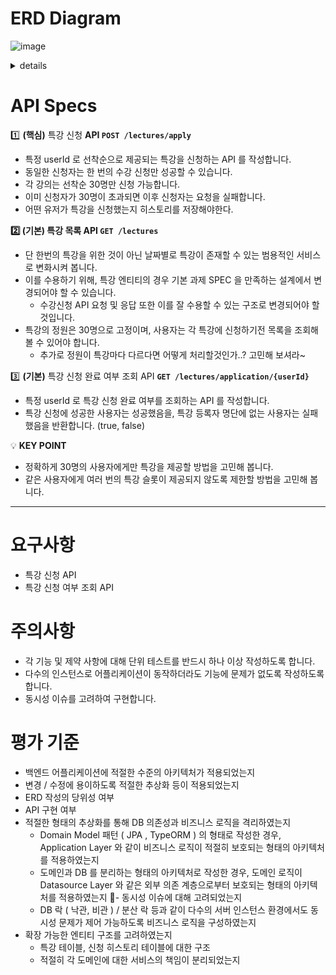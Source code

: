# ERD Diagram
![image](https://github.com/kdelay/Special-Lecture-API/assets/90545043/af13c1fa-f864-4ffb-ba6a-54f101b23711)
<details>
  <summary>details</summary>

  ```
Table user {
  user_id bigint [pk, note: '유저 id']
}

Table schedule {
  id bigint [pk, note: 'auto increment']
  special_lecture_id bigint [not null, note: '특강 id']
  capacity_count integer [not null, note: '수용 인원']
  enroll_count integer [not null, note: '신청 인원']
  spe_lec_date date [not null, note: '특강 날짜']
}

Table special_lecture {
  id bigint [pk, increment]
  spe_lec_name varchar(30) [not null, note: '특강 명']
}

Table special_lecture_history {
  id bigint [pk, increment]
  user_id bigint [not null, note: '유저 id']
  schedule_id bigint [not null, note: '특강 id']
  created_at timestamp(6) [not null, note: '생성 날짜']
  updated_at timestamp(6) [not null, note: '수정 날짜']

  Indexes {
    (user_id, schedule_id) [unique]
  }
}

Ref: special_lecture_history.user_id > user.user_id
Ref: special_lecture_history.schedule_id > schedule.id
Ref: schedule.special_lecture_id > special_lecture.id
  ```
</details>


# API Specs

1️⃣ **(핵심)** 특강 신청 **API `POST /lectures/apply`**

- 특정 userId 로 선착순으로 제공되는 특강을 신청하는 API 를 작성합니다.
- 동일한 신청자는 한 번의 수강 신청만 성공할 수 있습니다.
- 각 강의는 선착순 30명만 신청 가능합니다.
- 이미 신청자가 30명이 초과되면 이후 신청자는 요청을 실패합니다.
- 어떤 유저가 특강을 신청했는지 히스토리를 저장해야한다.

**2️⃣ (기본) 특강 목록 API `GET /lectures`** 

- 단 한번의 특강을 위한 것이 아닌 날짜별로 특강이 존재할 수 있는 범용적인 서비스로 변화시켜 봅니다.
- 이를 수용하기 위해, 특강 엔티티의 경우 기본 과제 SPEC 을 만족하는 설계에서 변경되어야 할 수 있습니다.
    - 수강신청 API 요청 및 응답 또한 이를 잘 수용할 수 있는 구조로 변경되어야 할 것입니다.
- 특강의 정원은 30명으로 고정이며, 사용자는 각 특강에 신청하기전 목록을 조회해볼 수 있어야 합니다.
    - 추가로 정원이 특강마다 다르다면 어떻게 처리할것인가..? 고민해 보셔라~

3️⃣ **(기본)** 특강 신청 완료 여부 조회 API **`GET /lectures/application/{userId}`**

- 특정 userId 로 특강 신청 완료 여부를 조회하는 API 를 작성합니다.
- 특강 신청에 성공한 사용자는 성공했음을, 특강 등록자 명단에 없는 사용자는 실패했음을 반환합니다. (true, false)

💡 **KEY POINT**

- 정확하게 30명의 사용자에게만 특강을 제공할 방법을 고민해 봅니다.
- 같은 사용자에게 여러 번의 특강 슬롯이 제공되지 않도록 제한할 방법을 고민해 봅니다.

---

# 요구사항
- 특강 신청 API
- 특강 신청 여부 조회 API

# 주의사항
- 각 기능 및 제약 사항에 대해 단위 테스트를 반드시 하나 이상 작성하도록 합니다.
- 다수의 인스턴스로 어플리케이션이 동작하더라도 기능에 문제가 없도록 작성하도록 합니다.
- 동시성 이슈를 고려하여 구현합니다.

# 평가 기준
- 백엔드 어플리케이션에 적절한 수준의 아키텍처가 적용되었는지
- 변경 / 수정에 용이하도록 적절한 추상화 등이 적용되었는지
- ERD 작성의 당위성 여부
- API 구현 여부
- 적절한 형태의 추상화를 통해 DB 의존성과 비즈니스 로직을 격리하였는지
    - Domain Model 패턴 ( JPA , TypeORM ) 의 형태로 작성한 경우, Application Layer 와 같이 비즈니스 로직이 적절히 보호되는 형태의 아키텍처를 적용하였는지
    - 도메인과 DB 를 분리하는 형태의 아키텍처로 작성한 경우, 도메인 로직이 Datasource Layer 와 같은 외부 의존 계층으로부터 보호되는 형태의 아키텍처를 적용하였는지
- 동시성 이슈에 대해 고려되었는지
    - DB 락 ( 낙관, 비관 ) / 분산 락 등과 같이 다수의 서버 인스턴스 환경에서도 동시성 문제가 제어 가능하도록 비즈니스 로직을 구성하였는지
- 확장 가능한 엔티티 구조를 고려하였는지
    - 특강 테이블, 신청 히스토리 테이블에 대한 구조
    - 적절히 각 도메인에 대한 서비스의 책임이 분리되었는지
